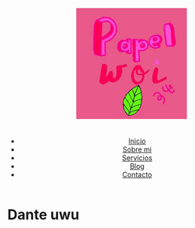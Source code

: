 <!DOCTYPE html>
<html lang="en">
<head>
  <meta charset="UTF-8">
  <meta name="viewport" content="width=device-width, initial-scale=1.0">
  <meta http-equiv="X-UA-Compatible" content="ie=edge">
  <title>Menu de Navegación</title>
  <link rel="stylesheet" href="style.css">
</head>
<body>

  <header>
    <div class="menu">
      <img src="icon.png" alt="">
      <h6></h6>
      <nav>
          <ul>
            <li><a href="#">Inicio</a></li>
            <li><a href="#">Sobre mi</a></li>
            <li><a href="#">Servicios</a></li>
            <li><a href="#">Blog</a></li>
            <li><a href="#">Contacto</a></li>
          </ul>
      </nav>
    </div>
  </header>
<h1>Dante uwu</h1>
</body>
</html>
